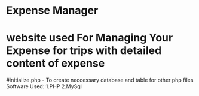 # Expense Manager
# website used For Managing Your Expense for trips with detailed content of expense 
#initialize.php - To create neccessary database and table for other php files
Software Used:
1.PHP
2.MySql
